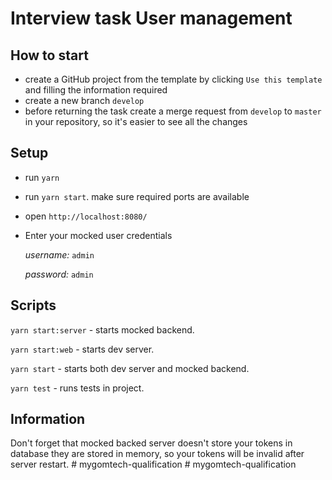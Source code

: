 # Interview task User management

## How to start
* create a GitHub project from the template by clicking `Use this template` and filling the information required 
* create a new branch `develop`
* before returning the task create a merge request from `develop` to `master` in your repository, so it's easier to see all the changes

## Setup

* run `yarn`
* run `yarn start`. make sure required ports are available
* open `http://localhost:8080/`
* Enter your mocked user credentials
    
    *username:* `admin`

    *password:* `admin`

## Scripts

 `yarn start:server` - starts mocked backend.

 `yarn start:web` - starts dev server.
 
 `yarn start` - starts both dev server and mocked backend.
 
 `yarn test` - runs tests in project.


## Information

Don't forget that mocked backed server doesn't store your tokens in database they are stored in memory, so your tokens will be invalid after server restart.
#   m y g o m t e c h - q u a l i f i c a t i o n  
 #   m y g o m t e c h - q u a l i f i c a t i o n  
 